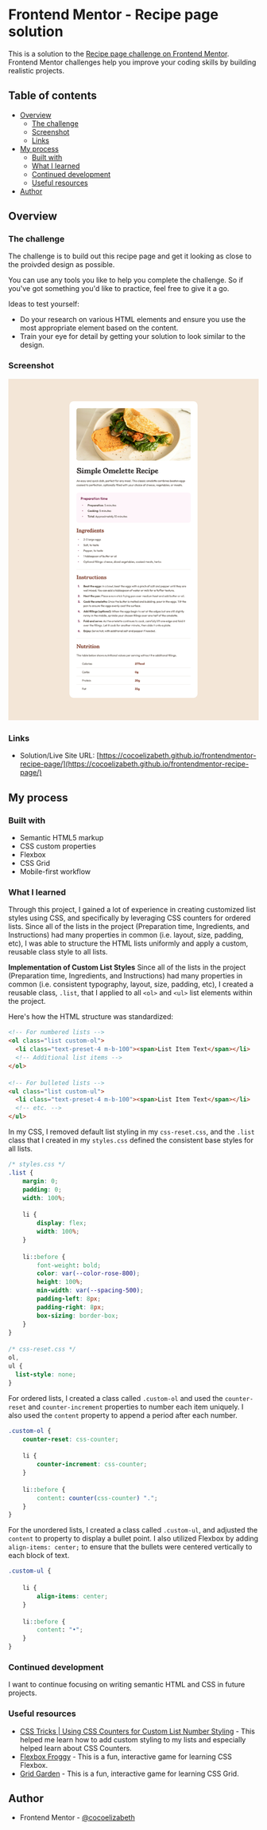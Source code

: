 # Frontend Mentor - Recipe page solution

This is a solution to the [Recipe page challenge on Frontend Mentor](https://www.frontendmentor.io/challenges/recipe-page-KiTsR8QQKm). Frontend Mentor challenges help you improve your coding skills by building realistic projects. 

## Table of contents

- [Overview](#overview)
  - [The challenge](#the-challenge)
  - [Screenshot](#screenshot)
  - [Links](#links)
- [My process](#my-process)
  - [Built with](#built-with)
  - [What I learned](#what-i-learned)
  - [Continued development](#continued-development)
  - [Useful resources](#useful-resources)
- [Author](#author)

## Overview

### The challenge

The challenge is to build out this recipe page and get it looking as close to the proivded design as possible.

You can use any tools you like to help you complete the challenge. So if you've got something you'd like to practice, feel free to give it a go.

Ideas to test yourself:

- Do your research on various HTML elements and ensure you use the most appropriate element based on the content.
- Train your eye for detail by getting your solution to look similar to the design.

### Screenshot

![](./screenshot.png)

### Links

- Solution/Live Site URL: [https://cocoelizabeth.github.io/frontendmentor-recipe-page/](https://cocoelizabeth.github.io/frontendmentor-recipe-page/)

## My process

### Built with

- Semantic HTML5 markup
- CSS custom properties
- Flexbox
- CSS Grid
- Mobile-first workflow

### What I learned

Through this project, I gained a lot of experience in creating customized list styles using CSS, and specifically by leveraging CSS counters for ordered lists. Since all of the lists in the project (Preparation time, Ingredients, and Instructions) had many properties in common (i.e. layout, size, padding, etc), I was able to structure the HTML lists uniformly and apply a custom, reusable class style to all lists. 

**Implementation of Custom List Styles**
Since all of the lists in the project (Preparation time, Ingredients, and Instructions) had many properties in common (i.e. consistent typography, layout, size, padding, etc), I created a reusable class, `.list`, that I applied to all `<ol>` and `<ul>` list elements within the project.

Here's how the HTML structure was standardized:


```html
<!-- For numbered lists -->
<ol class="list custom-ol">
  <li class="text-preset-4 m-b-100"><span>List Item Text</span></li>
  <!-- Additional list items -->
</ol>

<!-- For bulleted lists -->
<ul class="list custom-ul">
  <li class="text-preset-4 m-b-100"><span>List Item Text</span></li>
  <!-- etc. -->
</ul>
```

In my CSS, I removed default list styling in my `css-reset.css`, and the `.list` class that I created in my `styles.css` defined the consistent base styles for all lists.
```css
/* styles.css */
.list {
    margin: 0;
    padding: 0;
    width: 100%;

    li {
        display: flex;
        width: 100%;
    }

    li::before {
        font-weight: bold;
        color: var(--color-rose-800);
        height: 100%;
        min-width: var(--spacing-500);
        padding-left: 8px;
        padding-right: 8px;
        box-sizing: border-box;
    }
}

/* css-reset.css */
ol,
ul {
  list-style: none;
}
```

For ordered lists, I created a class called `.custom-ol` and used the `counter-reset` and `counter-increment` properties to number each item uniquely. I also used the `content` property to append a period after each number.

```css
.custom-ol {
    counter-reset: css-counter;

    li {
        counter-increment: css-counter;
    }

    li::before {
        content: counter(css-counter) ".";
    }
}

```

For the unordered lists, I created a class called `.custom-ul`, and adjusted the  `content` to  property to display a bullet point. I also utilized Flexbox by adding  `align-items: center;` to ensure that the bullets were centered vertically to each block of text.

```css
.custom-ul {

    li {
        align-items: center;
    }
    
    li::before {
        content: "•";
    }
}
```

### Continued development

I want to continue focusing on writing semantic HTML and CSS in future projects. 

### Useful resources

- [CSS Tricks | Using CSS Counters for Custom List Number Styling](https://css-tricks.com/css-counters-custom-list-number-styling/) - This helped me learn how to add custom styling to my lists and especially helped learn about CSS Counters.
- [Flexbox Froggy](https://flexboxfroggy.com/) - This is a fun, interactive game for learning CSS Flexbox.
- [Grid Garden](https://cssgridgarden.com/) - This is a fun, interactive game for learning CSS Grid.

## Author

<!-- - Website - [Add your name here](https://www.your-site.com) -->
- Frontend Mentor - [@cocoelizabeth](https://www.frontendmentor.io/profile/cocoelizabeth)
<!-- - Twitter - [@yourusername](https://www.twitter.com/yourusername) -->

